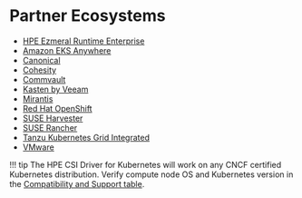 # Partner Ecosystems

* [HPE Ezmeral Runtime Enterprise](hpe_ezmeral/install.md)
* [Amazon EKS Anywhere](amazon_eks_anywhere/index.md)
* [Canonical](canonical/index.md)
* [Cohesity](cohesity/index.md)
* [Commvault](commvault/index.md)
* [Kasten by Veeam](kasten/index.md)
* [Mirantis](mirantis/index.md)
* [Red Hat OpenShift](redhat_openshift/index.md)
* [SUSE Harvester](suse_harvester/index.md)
* [SUSE Rancher](suse_rancher/index.md)
* [Tanzu Kubernetes Grid Integrated](tkgi/index.md)
* [VMware](vmware/index.md)

!!! tip
    The HPE CSI Driver for Kubernetes will work on any CNCF certified Kubernetes distribution. Verify compute node OS and Kubernetes version in the [Compatibility and Support table](../index.md#compatibility_and_support).
